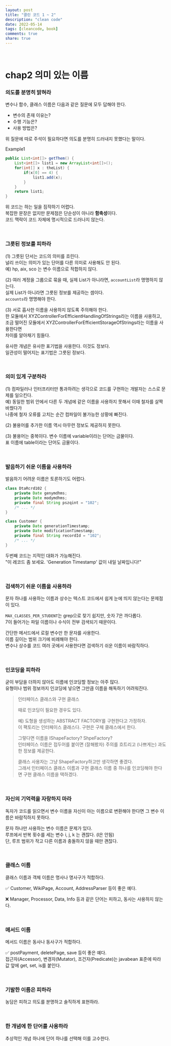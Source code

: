 ```yaml
---
layout: post
title: "클린 코드 1 ~ 2"  
description: "clean code"
date: 2022-05-14 
tags: [cleancode, book]
comments: true
share: true
---
```


<br />

# chap2 의미 있는 이름 
### 의도를 분명히 밝혀라
변수나 함수, 클래스 이름은 다음과 같은 질문에 모두 답해야 한다. 

* 변수의 존재 이유는?
* 수행 기능은?
* 사용 방법은?

위 질문에 따로 주석이 필요하다면 의도를 분명히 드러내지 못했다는 말이다.   


Example1 

```java
public List<int[]> getThem() {
    List<int[]> list1 = new ArrayList<int[]>();
    for(int[] x : theList) {
        if(x[0] == 4) {
            list1.add(x);
        }
    }
    return list1;
}
```

위 코드는 하는 일을 짐작하기 어렵다.   
복잡한 문장은 없지만 문제점은 단순성이 아니라 **함축성**이다.    
코드 맥락이 코드 자체에 명시적으로 드러나지 않는다.   


<br />

### 그릇된 정보를 피하라
(1) 그릇된 단서는 코드의 의미를 흐린다.    
널리 쓰이는 의미가 있는 단어를 다른 의미로 사용해도 안 된다.   
예) hp, aix, sco 는 변수 이름으로 적합하지 않다.   


(2) 여러 계정을 그룹으로 묶을 때, 실제 List가 아니라면, `accountList`라 명명하지 않는다.   
실제 List가 아니라면 그릇된 정보를 제공하는 셈이다.   
`accounts`라 명명해야 한다.        


(3) 서로 흡사한 이름을 사용하지 않도록 주의해야 한다.   
한 모듈에서 XYZControllerForEfficientHandlingOfStrings라는 이름을 사용하고,   
조금 떨어진 모듈에서 XYZControllerForEfficientStorageOfStrings라는 이름을 사용한다면   
차이를 알아채기 힘들다.  

유사한 개념은 유사한 표기법을 사용한다. 이것도 정보다.   
일관성이 떨어지는 표기법은 그릇된 정보다.   

<br />  

### 의미 있게 구분하라   
(1) 컴파일러나 인터프리터만 통과하려는 생각으로 코드를 구현하는 개발자는 스스로 문제를 일으킨다.  
예) 동일한 범위 안에서 다른 두 개념에 같은 이름을 사용하지 못해서 이때 철자를 살짝 바꿨다가     
나중에 철자 오류를 고치는 순간 컴파일이 불가능한 상황에 빠진다.    


(2) 불용어를 추가한 이름 역시 아무런 정보도 제공하지 못한다.   


(3) 불용어는 중복이다. 변수 이름에 variable이라는 단어는 금물이다.   
표 이름에 table이라는 단어도 금물이다.   


<br />

### 발음하기 쉬운 이름을 사용하라   
발음하기 어려운 이름은 토론하기도 어렵다.   

```java
class DtaRcrd102 {
    private Date genymdhms;
    private Date modymdhms;
    private final String pszqint = "102";
    /* ... */
}

class Customer {
    private Date generationTimestamp;
    private Date modificationTimestamp;
    private final String recordId = "102";
    /* ... */
}
```

두번째 코드는 지적인 대화가 가능해진다.     
"이 레코드 좀 보세요. 'Generation Timestamp' 값이 내일 날짜입니다!"   

<br />

### 검색하기 쉬운 이름을 사용하라 
문자 하나를 사용하는 이름과 상수는 텍스트 코드에서 쉽게 눈에 띄지 않는다는 문제점이 있다.   

`MAX_CLASSES_PER_STUDENT`는 grep으로 찾기 쉽지만, 숫자 7은 까다롭다.   
7이 들어가는 파일 이름이나 수식이 전부 검색되기 때문이다.   

간단한 메서드에서 로컬 변수만 한 문자를 사용한다.   
이름 길이는 범위 크기에 비례해야 한다.   
변수나 상수를 코드 여러 곳에서 사용한다면 검색하기 쉬운 이름이 바람직하다.   

<br />

### 인코딩을 피하라  
굳이 부담을 더하지 않아도 이름에 인코딩할 정보는 아주 많다.   
유형이나 범위 정보까지 인코딩에 넣으면 그만큼 이름을 해독하기 어려워진다.   


> 인터페이스 클래스와 구현 클래스       
> 
> 때로 인코딩이 필요한 경우도 있다.     
> 
> 예) 도형을 생성하는 ABSTRACT FACTORY를 구현한다고 가정하자.     
> 이 팩토리는 인터페이스 클래스다. 구현은 구체 클래스에서 한다.     
> 
> 그렇다면 이름을 IShapeFactory? ShpeFactory?     
> 인터페이스 이름은 접두어를 붙이면 (잘해봤자) 주의를 흐트리고 (나쁘게는) 과도한 정보를 제공한다.     
> 
> 클래스 사용자는 그냥 ShapeFactory하고만 생각하면 좋겠다.     
> 그래서 인터페이스 클래스 이름과 구현 클래스 이름 중 하나를 인코딩해야 한다면 구현 클래스 이름을 택하겠다.    


<br />  

### 자신의 기억력을 자랑하지 마라   
독자가 코드를 읽으면서 변수 이름을 자신이 아는 이름으로 변환해야 한다면 그 변수 이름은 바람직하지 못하다.   

문자 하나만 사용하는 변수 이름은 문제가 있다.   
루프에서 반복 횟수를 세는 변수 i, j, k 는 괜찮다. (l은 안됨)    
단, 루프 범위가 작고 다른 이름과 충돌하지 않을 때만 괜찮다.     

<br />

### 클래스 이름   
클래스 이름과 객체 이름은 명사나 명사구가 적합하다.     
  
✅ Customer, WikiPage, Account, AddressParser 등이 좋은 예다.     


❌ Manager, Processor, Data, Info 등과 같은 단어는 피하고, 동사는 사용하지 않는다.     

<br />

### 메서드 이름   
메서드 이름은 동사나 동사구가 적합하다. 


✅ postPayment, deletePage, save 등이 좋은 예다.   
접근자(Accessor), 변경자(Mutator), 조건자(Predicate)는 javabean 표준에 따라 값 앞에 get, set, is를 붙인다.   


<br />

### 기발한 이름은 피하라 
농담은 피하고 의도를 분명하고 솔직하게 표현하라.   

<br />

### 한 개념에 한 단어를 사용하라    
추상적인 개념 하나에 단어 하나를 선택해 이를 고수한다.   


















